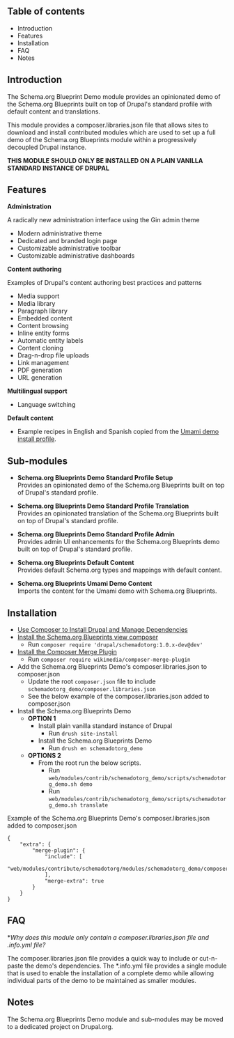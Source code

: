 Table of contents
-----------------

* Introduction
* Features
* Installation
* FAQ
* Notes


Introduction
------------

The Schema.org Blueprint Demo module provides an opinionated demo of the 
Schema.org Blueprints built on top of Drupal's standard profile with default 
content and translations.

This module provides a composer.libraries.json file that allows sites to 
download and install contributed modules which are used to set up a full demo 
of the Schema.org Blueprints module within a progressively decoupled 
Drupal instance.

**THIS MODULE SHOULD ONLY BE INSTALLED ON A PLAIN VANILLA STANDARD
INSTANCE OF DRUPAL**


Features
--------

**Administration**  

A radically new administration interface using the Gin admin theme

- Modern administrative theme
- Dedicated and branded login page 
- Customizable administrative toolbar
- Customizable administrative dashboards

**Content authoring**  

Examples of Drupal's content authoring best practices and patterns

- Media support
- Media library
- Paragraph library
- Embedded content
- Content browsing
- Inline entity forms
- Automatic entity labels
- Content cloning
- Drag-n-drop file uploads
- Link management
- PDF generation
- URL generation

**Multilingual support**  

- Language switching

**Default content**  

- Example recipes in English and Spanish copied from the 
  [Umami demo install profile](https://www.drupal.org/docs/umami-drupal-demonstration-installation-profile).


Sub-modules
-----------

- **Schema.org Blueprints Demo Standard Profile Setup**  
  Provides an opinionated demo of the Schema.org Blueprints built on top of Drupal's standard profile.

- **Schema.org Blueprints Demo Standard Profile Translation**  
  Provides an opinionated translation of the Schema.org Blueprints built on top of Drupal's standard profile.

- **Schema.org Blueprints Demo Standard Profile Admin**  
  Provides admin UI enhancements for the Schema.org Blueprints demo built on top of Drupal's standard profile.

- **Schema.org Blueprints Default Content**  
  Provides default Schema.org types and mappings with default content.

- **Schema.org Blueprints Umami Demo Content**  
  Imports the content for the Umami demo with Schema.org Blueprints.


Installation
------------

- [Use Composer to Install Drupal and Manage Dependencies](https://www.drupal.org/docs/develop/using-composer/manage-dependencies)
- [Install the Schema.org Blueprints view composer](https://www.drupal.org/project/schemadotorg/releases/1.0.x-dev)
  - Run `composer require 'drupal/schemadotorg:1.0.x-dev@dev'`
- [Install the Composer Merge Plugin](https://github.com/wikimedia/composer-merge-plugin)
  - Run `composer require wikimedia/composer-merge-plugin`
- Add the Schema.org Blueprints Demo's composer.libraries.json to composer.json
  - Update the root `composer.json` file to include `schemadotorg_demo/composer.libraries.json`
  - See the below example of the composer.libraries.json added to composer.json
- Install the Schema.org Blueprints Demo
  - **OPTION 1**
    - Install plain vanilla standard instance of Drupal
      - Run `drush site-install`
    - Install the Schema.org Blueprints Demo
      - Run `drush en schemadotorg_demo`
  - **OPTIONS 2**
    - From the root run the below scripts.
      - Run `web/modules/contrib/schemadotorg_demo/scripts/schemadotorg_demo.sh demo`
      - Run `web/modules/contrib/schemadotorg_demo/scripts/schemadotorg_demo.sh translate`

Example of the Schema.org Blueprints Demo's composer.libraries.json added to composer.json

    {
        "extra": {
            "merge-plugin": {
                "include": [
                    "web/modules/contribute/schemadotorg/modules/schemadotorg_demo/composer.libraries.json",
                ],
                "merge-extra": true
            }
        }
    }


FAQ
---

**Why does this module only contain a composer.libraries.json file and *.info.yml file?**

The composer.libraries.json file provides a quick way to include or cut-n-paste
the demo's dependencies. The *.info.yml file provides a single module that is 
used to enable the installation of a complete demo while allowing individual 
parts of the demo to be maintained as smaller modules.


Notes
-----

The Schema.org Blueprints Demo module and sub-modules may be moved to a 
dedicated project on Drupal.org.
